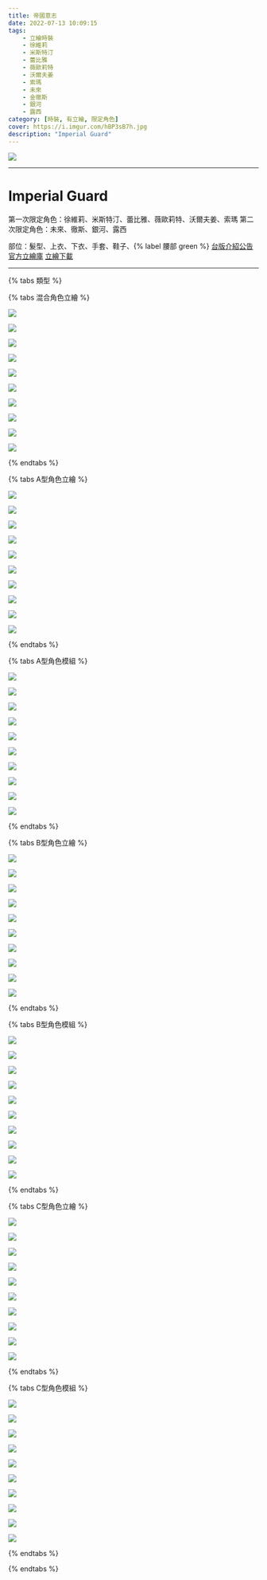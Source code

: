 ```yaml
---
title: 帝國意志
date: 2022-07-13 10:09:15
tags:
    - 立繪時裝
    - 徐維莉
    - 米斯特汀
    - 蕾比雅
    - 薇歐莉特
    - 沃爾夫姜
    - 索瑪
    - 未來
    - 金徹斯
    - 銀河
    - 露西
category: [時裝, 有立繪, 限定角色]
cover: https://i.imgur.com/hBP3sB7h.jpg
description: "Imperial Guard"
---
```


![](https://ssl.nexon.com/s2/game/closers/2015/pds/045/1920x1080.jpg)

---
# Imperial Guard

第一次限定角色：徐維莉、米斯特汀、蕾比雅、薇歐莉特、沃爾夫姜、索瑪
第二次限定角色：未來、徹斯、銀河、露西

部位：髮型、上衣、下衣、手套、鞋子、{% label 腰部 green %}
[台版介紹公告](https://cls.mangot5.com/game/cls/news/detail?contentNo=50262)
[官方立繪庫](https://www.naddic.co.kr/ko/game/cls/fansitekit)
[立繪下載](https://closers.vod.nexoncdn.co.kr/site/fansitekit/Closers_FansiteKit_imperial_220113.zip)


---
{% tabs 類型 %}
<!-- tab <font color=#6495ED><b>混合立繪</b></font>-->
{% tabs 混合角色立繪 %}
<!-- tab 徐維莉(Yuri)-->
[![](https://i.imgur.com/JbHDFrJh.jpg)](https://i.imgur.com/JbHDFrJ.jpg)
<!-- endtab -->
<!-- tab 米斯特汀(Tein)-->
[![](https://i.imgur.com/aFHyspNh.jpg)](https://i.imgur.com/aFHyspN.jpg)
<!-- endtab -->
<!-- tab 蕾比雅(Levia)-->
[![](https://i.imgur.com/3rTyjT7h.jpg)](https://i.imgur.com/3rTyjT7.jpg)
<!-- endtab -->
<!-- tab 薇歐莉特(Violet)-->
[![](https://i.imgur.com/a9dwwRjh.jpg)](https://i.imgur.com/a9dwwRj.jpg)
<!-- endtab -->
<!-- tab 沃爾夫姜(Wolfgang)-->
[![](https://i.imgur.com/cJHweNGh.jpg)](https://i.imgur.com/cJHweNG.jpg)
<!-- endtab -->
<!-- tab 索瑪(Soma)-->
[![](https://i.imgur.com/UTSXAyeh.jpg)](https://i.imgur.com/UTSXAye.jpg)
<!-- endtab -->
<!-- tab 未來(Mirae)-->
[![](https://i.imgur.com/WepmzG8h.jpg)](https://i.imgur.com/WepmzG8.jpg)
<!-- endtab -->
<!-- tab 徹斯(Chulsoo)-->
[![](https://i.imgur.com/7UChFagh.jpg)](https://i.imgur.com/7UChFag.jpg)
<!-- endtab -->
<!-- tab 銀河(Eunha)-->
[![](https://i.imgur.com/3G52Y3nh.jpg)](https://i.imgur.com/3G52Y3n.jpg)
<!-- endtab -->
<!-- tab 露西(Lucy)-->
[![](https://i.imgur.com/RBX0Eznh.jpg)](https://i.imgur.com/RBX0Ezn.jpg)
<!-- endtab -->
{% endtabs %}
<!-- endtab -->

<!-- tab <font color=#DE3163><b>立繪A型</b></font>-->
{% tabs A型角色立繪 %}
<!-- tab 徐維莉(Yuri)-->
[![](https://i.imgur.com/70JAqzLh.jpg)](https://i.imgur.com/70JAqzL.jpg)
<!-- endtab -->
<!-- tab 米斯特汀(Tein)-->
[![](https://i.imgur.com/OPZnB2zh.jpg)](https://i.imgur.com/OPZnB2z.jpg)
<!-- endtab -->
<!-- tab 蕾比雅(Levia)-->
[![](https://i.imgur.com/yqlWkl3h.jpg)](https://i.imgur.com/yqlWkl3.jpg)
<!-- endtab -->
<!-- tab 薇歐莉特(Violet)-->
[![](https://i.imgur.com/gkCuG48h.jpg)](https://i.imgur.com/gkCuG48.jpg)
<!-- endtab -->
<!-- tab 沃爾夫姜(Wolfgang)-->
[![](https://i.imgur.com/thPpal7h.jpg)](https://i.imgur.com/thPpal7.jpg)
<!-- endtab -->
<!-- tab 索瑪(Soma)-->
[![](https://i.imgur.com/7u5gfjXh.jpg)](https://i.imgur.com/7u5gfjX.jpg)
<!-- endtab -->
<!-- tab 未來(Mirae)-->
[![](https://i.imgur.com/IfntbpWh.jpg)](https://i.imgur.com/IfntbpW.jpg)
<!-- endtab -->
<!-- tab 徹斯(Chulsoo)-->
[![](https://i.imgur.com/rxfwdUyh.jpg)](https://i.imgur.com/rxfwdUy.jpg)
<!-- endtab -->
<!-- tab 銀河(Eunha)-->
[![](https://i.imgur.com/YWfvESVh.jpg)](https://i.imgur.com/YWfvESV.jpg)
<!-- endtab -->
<!-- tab 露西(Lucy)-->
[![](https://i.imgur.com/B9qpKSDh.jpg)](https://i.imgur.com/B9qpKSD.jpg)
<!-- endtab -->
{% endtabs %}
<!-- endtab -->

<!-- tab 模組A型-->
{% tabs A型角色模組 %}
<!-- tab 徐維莉(Yuri)-->
[![](https://i.imgur.com/9TZxqVhh.png)](https://i.imgur.com/9TZxqVh.png)
<!-- endtab -->
<!-- tab 米斯特汀(Tein)-->
[![](https://i.imgur.com/oLEpV4Rh.png)](https://i.imgur.com/oLEpV4R.png)
<!-- endtab -->
<!-- tab 蕾比雅(Levia)-->
[![](https://i.imgur.com/KMrTMeyh.png)](https://i.imgur.com/KMrTMey.png)
<!-- endtab -->
<!-- tab 薇歐莉特(Violet)-->
[![](https://i.imgur.com/enBIgAxh.png)](https://i.imgur.com/enBIgAx.png)
<!-- endtab -->
<!-- tab 沃爾夫姜(Wolfgang)-->
[![](https://i.imgur.com/edejDr5h.png)](https://i.imgur.com/edejDr5.png)
<!-- endtab -->
<!-- tab 索瑪(Soma)-->
[![](https://i.imgur.com/qsneTQsh.png)](https://i.imgur.com/qsneTQs.png)
<!-- endtab -->
<!-- tab 未來(Mirae)-->
[![](https://i.imgur.com/TsUgK7Gh.png)](https://i.imgur.com/TsUgK7G.png)
<!-- endtab -->
<!-- tab 徹斯(Chulsoo)-->
[![](https://i.imgur.com/jzJUubdh.png)](https://i.imgur.com/jzJUubd.png)
<!-- endtab -->
<!-- tab 銀河(Eunha)-->
[![](https://i.imgur.com/zkVJA7jh.png)](https://i.imgur.com/zkVJA7j.png)
<!-- endtab -->
<!-- tab 露西(Lucy)-->
[![](https://i.imgur.com/KVZdPh6h.png)](https://i.imgur.com/KVZdPh6.png)
<!-- endtab -->
{% endtabs %}
<!-- endtab -->

<!-- tab <font color=#DE3163><b>立繪B型</b></font>-->
{% tabs B型角色立繪 %}
<!-- tab 徐維莉(Yuri)-->
[![](https://i.imgur.com/t6u2q26h.jpg)](https://i.imgur.com/t6u2q26.jpg)
<!-- endtab -->
<!-- tab 米斯特汀(Tein)-->
[![](https://i.imgur.com/YqEIQhlh.jpg)](https://i.imgur.com/YqEIQhl.jpg)
<!-- endtab -->
<!-- tab 蕾比雅(Levia)-->
[![](https://i.imgur.com/ffkuEIdh.jpg)](https://i.imgur.com/ffkuEId.jpg)
<!-- endtab -->
<!-- tab 薇歐莉特(Violet)-->
[![](https://i.imgur.com/TRGqbPgh.jpg)](https://i.imgur.com/TRGqbPg.jpg)
<!-- endtab -->
<!-- tab 沃爾夫姜(Wolfgang)-->
[![](https://i.imgur.com/eTSJenfh.jpg)](https://i.imgur.com/eTSJenf.jpg)
<!-- endtab -->
<!-- tab 索瑪(Soma)-->
[![](https://i.imgur.com/iMxcoa2h.jpg)](https://i.imgur.com/iMxcoa2.jpg)
<!-- endtab -->
<!-- tab 未來(Mirae)-->
[![](https://i.imgur.com/IkFxAi4h.jpg)](https://i.imgur.com/IkFxAi4.jpg)
<!-- endtab -->
<!-- tab 徹斯(Chulsoo)-->
[![](https://i.imgur.com/jNz2W62h.jpg)](https://i.imgur.com/jNz2W62.jpg)
<!-- endtab -->
<!-- tab 銀河(Eunha)-->
[![](https://i.imgur.com/bO1Nl3eh.jpg)](https://i.imgur.com/bO1Nl3e.jpg)
<!-- endtab -->
<!-- tab 露西(Lucy)-->
[![](https://i.imgur.com/Umz010Ih.jpg)](https://i.imgur.com/Umz010I.jpg)
<!-- endtab -->
{% endtabs %}
<!-- endtab -->

<!-- tab 模組B型-->
{% tabs B型角色模組 %}
<!-- tab 徐維莉(Yuri)-->
[![](https://i.imgur.com/uXwwFKhh.png)](https://i.imgur.com/uXwwFKh.png)
<!-- endtab -->
<!-- tab 米斯特汀(Tein)-->
[![](https://i.imgur.com/5z25dnLh.png)](https://i.imgur.com/5z25dnL.png)
<!-- endtab -->
<!-- tab 蕾比雅(Levia)-->
[![](https://i.imgur.com/fV9XnHzh.png)](https://i.imgur.com/fV9XnHz.png)
<!-- endtab -->
<!-- tab 薇歐莉特(Violet)-->
[![](https://i.imgur.com/x7qv5zHh.png)](https://i.imgur.com/x7qv5zH.png)
<!-- endtab -->
<!-- tab 沃爾夫姜(Wolfgang)-->
[![](https://i.imgur.com/pascRpPh.png)](https://i.imgur.com/pascRpP.png)
<!-- endtab -->
<!-- tab 索瑪(Soma)-->
[![](https://i.imgur.com/sy74d6Ah.png)](https://i.imgur.com/sy74d6A.png)
<!-- endtab -->
<!-- tab 未來(Mirae)-->
[![](https://i.imgur.com/rkjnn0Qh.png)](https://i.imgur.com/rkjnn0Q.png)
<!-- endtab -->
<!-- tab 徹斯(Chulsoo)-->
[![](https://i.imgur.com/Ds4moMdh.png)](https://i.imgur.com/Ds4moMd.png)
<!-- endtab -->
<!-- tab 銀河(Eunha)-->
[![](https://i.imgur.com/WxhlNY2h.png)](https://i.imgur.com/WxhlNY2.png)
<!-- endtab -->
<!-- tab 露西(Lucy)-->
[![](https://i.imgur.com/0QpibpBh.png)](https://i.imgur.com/0QpibpB.png)
<!-- endtab -->
{% endtabs %}
<!-- endtab -->

<!-- tab <font color=#DE3163><b>立繪C型</b></font>-->
{% tabs C型角色立繪 %}
<!-- tab 徐維莉(Yuri)-->
[![](https://i.imgur.com/9AmFXsXh.jpg)](https://i.imgur.com/9AmFXsX.jpg)
<!-- endtab -->
<!-- tab 米斯特汀(Tein)-->
[![](https://i.imgur.com/wuLvSvTh.jpg)](https://i.imgur.com/wuLvSvT.jpg)
<!-- endtab -->
<!-- tab 蕾比雅(Levia)-->
[![](https://i.imgur.com/T0VrBLFh.jpg)](https://i.imgur.com/T0VrBLF.jpg)
<!-- endtab -->
<!-- tab 薇歐莉特(Violet)-->
[![](https://i.imgur.com/OamKtEAh.jpg)](https://i.imgur.com/OamKtEA.jpg)
<!-- endtab -->
<!-- tab 沃爾夫姜(Wolfgang)-->
[![](https://i.imgur.com/x5LuASjh.jpg)](https://i.imgur.com/x5LuASj.jpg)
<!-- endtab -->
<!-- tab 索瑪(Soma)-->
[![](https://i.imgur.com/0Vg5qbdh.jpg)](https://i.imgur.com/0Vg5qbd.jpg)
<!-- endtab -->
<!-- tab 未來(Mirae)-->
[![](https://i.imgur.com/7uEf5jbh.jpg)](https://i.imgur.com/7uEf5jb.jpg)
<!-- endtab -->
<!-- tab 徹斯(Chulsoo)-->
[![](https://i.imgur.com/B6eEGkFh.jpg)](https://i.imgur.com/B6eEGkF.jpg)
<!-- endtab -->
<!-- tab 銀河(Eunha)-->
[![](https://i.imgur.com/TocpZZMh.jpg)](https://i.imgur.com/TocpZZM.jpg)
<!-- endtab -->
<!-- tab 露西(Lucy)-->
[![](https://i.imgur.com/G9dzruih.jpg)](https://i.imgur.com/G9dzrui.jpg)
<!-- endtab -->
{% endtabs %}
<!-- endtab -->

<!-- tab 模組C型-->
{% tabs C型角色模組 %}
<!-- tab 徐維莉(Yuri)-->
[![](https://i.imgur.com/oKScxJmh.png)](https://i.imgur.com/oKScxJm.png)
<!-- endtab -->
<!-- tab 米斯特汀(Tein)-->
[![](https://i.imgur.com/XaqNvhPh.png)](https://i.imgur.com/XaqNvhP.png)
<!-- endtab -->
<!-- tab 蕾比雅(Levia)-->
[![](https://i.imgur.com/p8jRoLhh.png)](https://i.imgur.com/p8jRoLh.png)
<!-- endtab -->
<!-- tab 薇歐莉特(Violet)-->
[![](https://i.imgur.com/acf6zpQh.png)](https://i.imgur.com/acf6zpQ.png)
<!-- endtab -->
<!-- tab 沃爾夫姜(Wolfgang)-->
[![](https://i.imgur.com/fMSMZQnh.png)](https://i.imgur.com/fMSMZQn.png)
<!-- endtab -->
<!-- tab 索瑪(Soma)-->
[![](https://i.imgur.com/xlrrO9kh.png)](https://i.imgur.com/xlrrO9k.png)
<!-- endtab -->
<!-- tab 未來(Mirae)-->
[![](https://i.imgur.com/YppDsMdh.png)](https://i.imgur.com/YppDsMd.png)
<!-- endtab -->
<!-- tab 徹斯(Chulsoo)-->
[![](https://i.imgur.com/Wo3YOe9h.png)](https://i.imgur.com/Wo3YOe9.png)
<!-- endtab -->
<!-- tab 銀河(Eunha)-->
[![](https://i.imgur.com/2fo4bIxh.png)](https://i.imgur.com/2fo4bIx.png)
<!-- endtab -->
<!-- tab 露西(Lucy)-->
[![](https://i.imgur.com/2e5qzX2h.png)](https://i.imgur.com/2e5qzX2.png)
<!-- endtab -->
{% endtabs %}
<!-- endtab -->

{% endtabs %}